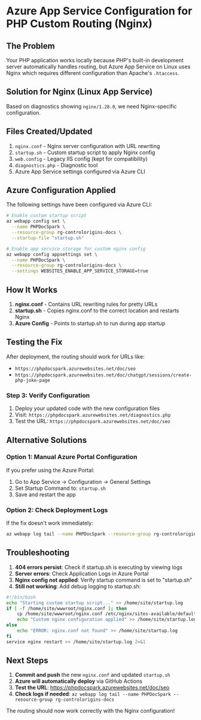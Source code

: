 # Azure App Service Configuration for PHP Custom Routing (Nginx)

## The Problem

Your PHP application works locally because PHP's built-in development server automatically handles routing, but Azure App Service on Linux uses Nginx which requires different configuration than Apache's `.htaccess`.

## Solution for Nginx (Linux App Service)

Based on diagnostics showing `nginx/1.28.0`, we need Nginx-specific configuration.

## Files Created/Updated

1. `nginx.conf` - Nginx server configuration with URL rewriting
2. `startup.sh` - Custom startup script to apply Nginx config
3. `web.config` - Legacy IIS config (kept for compatibility)
4. `diagnostics.php` - Diagnostic tool
5. Azure App Service settings configured via Azure CLI

## Azure Configuration Applied

The following settings have been configured via Azure CLI:

```bash
# Enable custom startup script
az webapp config set \
  --name PHPDocSpark \
  --resource-group rg-controlorigins-docs \
  --startup-file "startup.sh"

# Enable app service storage for custom nginx config
az webapp config appsettings set \
  --name PHPDocSpark \
  --resource-group rg-controlorigins-docs \
  --settings WEBSITES_ENABLE_APP_SERVICE_STORAGE=true
```

## How It Works

1. **nginx.conf** - Contains URL rewriting rules for pretty URLs
2. **startup.sh** - Copies nginx.conf to the correct location and restarts Nginx
3. **Azure Config** - Points to startup.sh to run during app startup

## Testing the Fix

After deployment, the routing should work for URLs like:
- `https://phpdocspark.azurewebsites.net/doc/seo`
- `https://phpdocspark.azurewebsites.net/doc/chatgpt/sessions/create-php-joke-page`

### Step 3: Verify Configuration

1. Deploy your updated code with the new configuration files
2. Visit: `https://phpdocspark.azurewebsites.net/diagnostics.php`
3. Test the URL: `https://phpdocspark.azurewebsites.net/doc/seo`

## Alternative Solutions

### Option 1: Manual Azure Portal Configuration

If you prefer using the Azure Portal:

1. Go to App Service → Configuration → General Settings
2. Set Startup Command to: `startup.sh`
3. Save and restart the app

### Option 2: Check Deployment Logs

If the fix doesn't work immediately:

```bash
az webapp log tail --name PHPDocSpark --resource-group rg-controlorigins-docs
```

## Troubleshooting

1. **404 errors persist**: Check if startup.sh is executing by viewing logs
2. **Server errors**: Check Application Logs in Azure Portal
3. **Nginx config not applied**: Verify startup command is set to "startup.sh"
4. **Still not working**: Add debug logging to startup.sh:

```bash
#!/bin/bash
echo "Starting custom startup script..." >> /home/site/startup.log
if [ -f /home/site/wwwroot/nginx.conf ]; then
    cp /home/site/wwwroot/nginx.conf /etc/nginx/sites-available/default
    echo "Custom nginx configuration applied" >> /home/site/startup.log
else
    echo "ERROR: nginx.conf not found" >> /home/site/startup.log
fi
service nginx restart >> /home/site/startup.log 2>&1
```

## Next Steps

1. **Commit and push** the new `nginx.conf` and updated `startup.sh`
2. **Azure will automatically deploy** via GitHub Actions
3. **Test the URL**: <https://phpdocspark.azurewebsites.net/doc/seo>
4. **Check logs if needed**: `az webapp log tail --name PHPDocSpark --resource-group rg-controlorigins-docs`

The routing should now work correctly with the Nginx configuration!
